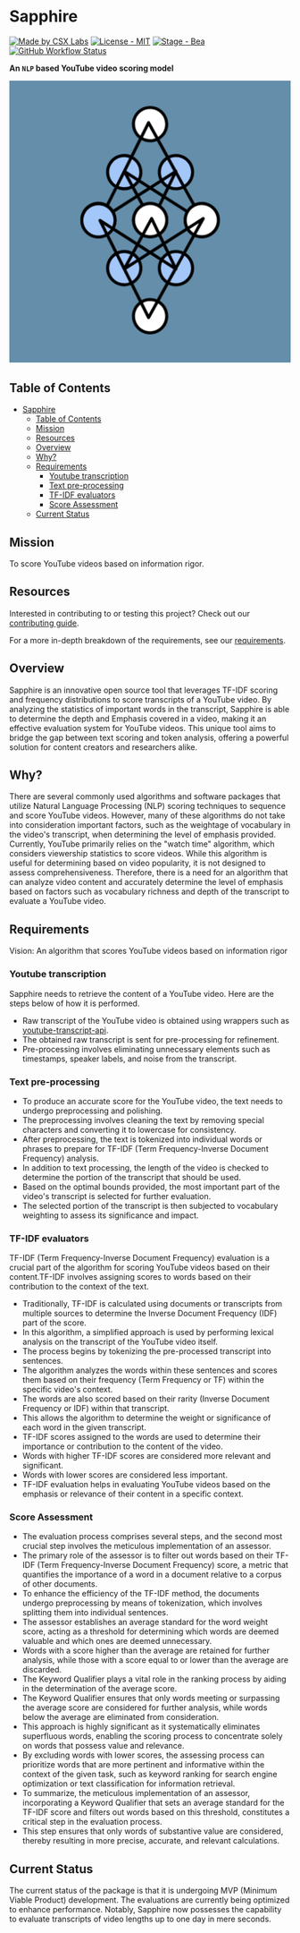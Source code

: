 # Sapphire

[![Made by CSX Labs](https://csxlabs.org/badges/made_by_csx_labs.svg)](https://csxlabs.org)
[![License - MIT](https://img.shields.io/github/license/CSXL/solus?style=for-the-badge)](LICENSE)
[![Stage - Bea](https://img.shields.io/badge/stage-beta-yellowgreen?style=for-the-badge)](#current-status)
[![GitHub Workflow Status](https://img.shields.io/github/actions/workflow/status/CSXL/Sapphire/pylint.yml?logo=github&style=for-the-badge)](https://github.com/CSXL/Sapphire/actions/workflows/pylint.yml)

**An `NLP` based YouTube video scoring model**

![Project Logo](IMG-9758.jpg)

## Table of Contents

- [Sapphire](#sapphire)
  - [Table of Contents](#table-of-contents)
  - [Mission](#mission)
  - [Resources](#resources)
  - [Overview](#overview)
  - [Why?](#why)
  - [Requirements](#requirements)
    - [Youtube transcription](#youtube-transcription)
    - [Text pre-processing](#text-pre-processing)
    - [TF-IDF evaluators](#tf-idf-evaluators)
    - [Score Assessment](#score-assessment)
  - [Current Status](#current-status)

## Mission

To score YouTube videos based on information rigor.

## Resources

Interested in contributing to or testing this project? Check out our [contributing guide](CONTRIBUTING.md).

For a more in-depth breakdown of the requirements, see our [requirements](REQUIREMENTS.md).

## Overview

Sapphire is an innovative open source tool that leverages TF-IDF scoring and frequency distributions to score transcripts of a YouTube video. By analyzing the statistics of important words in the transcript, Sapphire is able to determine the depth and Emphasis covered in a video, making it an effective evaluation system for YouTube videos. This unique tool aims to bridge the gap between text scoring and token analysis, offering a powerful solution for content creators and researchers alike.

## Why?

There are several commonly used algorithms and software packages that utilize Natural Language Processing (NLP) scoring techniques to sequence and score YouTube videos. However, many of these algorithms do not take into consideration important factors, such as the weightage of vocabulary in the video's transcript, when determining the level of emphasis provided. Currently, YouTube primarily relies on the "watch time" algorithm, which considers viewership statistics to score videos. While this algorithm is useful for determining based on video popularity, it is not designed to assess comprehensiveness. Therefore, there is a need for an algorithm that can analyze video content and accurately determine the level of emphasis based on factors such as vocabulary richness and depth of the transcript to evaluate a YouTube video.

## Requirements

Vision: An algorithm that scores YouTube videos based on information rigor

### Youtube transcription

Sapphire needs to retrieve the content of a YouTube video. Here are the steps below of how it is performed.

- Raw transcript of the YouTube video is obtained using wrappers such as [youtube-transcript-api](https://pypi.org/project/youtube-transcript-api/).
- The obtained raw transcript is sent for pre-processing for refinement.
- Pre-processing involves eliminating unnecessary elements such as timestamps, speaker labels, and noise from the transcript.

### Text pre-processing

- To produce an accurate score for the YouTube video, the text needs to undergo preprocessing and polishing.
- The preprocessing involves cleaning the text by removing special characters and converting it to lowercase for consistency.
- After preprocessing, the text is tokenized into individual words or phrases to prepare for TF-IDF (Term Frequency-Inverse Document Frequency) analysis.
- In addition to text processing, the length of the video is checked to determine the portion of the transcript that should be used.
- Based on the optimal bounds provided, the most important part of the video's transcript is selected for further evaluation.
- The selected portion of the transcript is then subjected to vocabulary weighting to assess its significance and impact.

### TF-IDF evaluators

TF-IDF (Term Frequency-Inverse Document Frequency) evaluation is a crucial part of the algorithm for scoring YouTube videos based on their content.TF-IDF involves assigning scores to words based on their contribution to the context of the text.

- Traditionally, TF-IDF is calculated using documents or transcripts from multiple sources to determine the Inverse Document Frequency (IDF) part of the score.
- In this algorithm, a simplified approach is used by performing lexical analysis on the transcript of the YouTube video itself.
- The process begins by tokenizing the pre-processed transcript into sentences.
- The algorithm analyzes the words within these sentences and scores them based on their frequency (Term Frequency or TF) within the specific video's context.
- The words are also scored based on their rarity (Inverse Document Frequency or IDF) within that transcript.
- This allows the algorithm to determine the weight or significance of each word in the given transcript.
- TF-IDF scores assigned to the words are used to determine their importance or contribution to the content of the video.
- Words with higher TF-IDF scores are considered more relevant and significant.
- Words with lower scores are considered less important.
- TF-IDF evaluation helps in evaluating YouTube videos based on the emphasis or relevance of their content in a specific context.

### Score Assessment

- The evaluation process comprises several steps, and the second most crucial step involves the meticulous implementation of an assessor.
- The primary role of the assessor is to filter out words based on their TF-IDF (Term Frequency-Inverse Document Frequency) score, a metric that quantifies the importance of a word in a document relative to a corpus of other documents.
- To enhance the efficiency of the TF-IDF method, the documents undergo preprocessing by means of tokenization, which involves splitting them into individual sentences.
- The assessor establishes an average standard for the word weight score, acting as a threshold for determining which words are deemed valuable and which ones are deemed unnecessary.
- Words with a score higher than the average are retained for further analysis, while those with a score equal to or lower than the average are discarded.
- The Keyword Qualifier plays a vital role in the ranking process by aiding in the determination of the average score.
- The Keyword Qualifier ensures that only words meeting or surpassing the average score are considered for further analysis, while words below the average are eliminated from consideration.
- This approach is highly significant as it systematically eliminates superfluous words, enabling the scoring process to concentrate solely on words that possess value and relevance.
- By excluding words with lower scores, the assessing process can prioritize words that are more pertinent and informative within the context of the given task, such as keyword ranking for search engine optimization or text classification for information retrieval.
- To summarize, the meticulous implementation of an assessor, incorporating a Keyword Qualifier that sets an average standard for the TF-IDF score and filters out words based on this threshold, constitutes a critical step in the evaluation process.
- This step ensures that only words of substantive value are considered, thereby resulting in more precise, accurate, and relevant calculations.

## Current Status

The current status of the package is that it is undergoing MVP (Minimum Viable Product) development. The evaluations are currently being optimized to enhance performance. Notably, Sapphire now possesses the capability to evaluate transcripts of video lengths up to one day in mere seconds.
